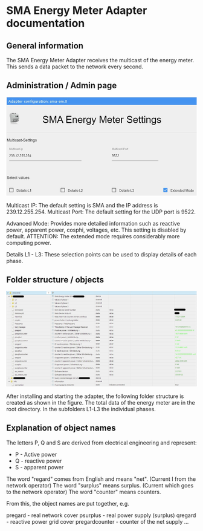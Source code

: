 
# SMA Energy Meter Adapter documentation

## General information

The SMA Energy Meter Adapter receives the multicast of the energy meter. This sends a data packet to the network every second.

## Administration / Admin page
![Adapter_admin_config](img/adminpage.png)

Multicast IP: The default setting is SMA and the IP address is 239.12.255.254.
Multicast Port: The default setting for the UDP port is 9522.

Advanced Mode: Provides more detailed information such as reactive power, apparent power, cosphi, voltages, etc. This setting is disabled by default.
ATTENTION: The extended mode requires considerably more computing power.

Details L1 - L3: These selection points can be used to display details of each phase.

## Folder structure / objects
![Adapter_overview](img/overview.png)

After installing and starting the adapter, the following folder structure is created as shown in the figure. The total data of the energy meter are in the root directory. In the subfolders L1-L3 the individual phases.

## Explanation of object names
The letters P, Q and S are derived from electrical engineering and represent:
* P - Active power
* Q - reactive power
* S - apparent power

The word "regard" comes from English and means "net". (Current I from the network operator)
The word "surplus" means surplus. (Current which goes to the network operator)
The word "counter" means counters.

From this, the object names are put together, e.g.

pregard - real network cover
psurplus - real power supply (surplus)
qregard - reactive power grid cover
pregardcounter - counter of the net supply
...
